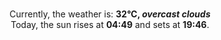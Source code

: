 <p  align="center"><br/>Currently, the weather is: <b> 32°C, <i>overcast clouds</i></b></br>Today, the sun rises at <b>04:49</b> and sets at <b>19:46</b>.</p>